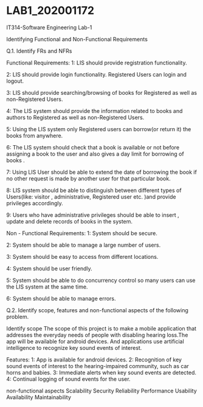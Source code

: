 # LAB1_202001172

IT314-Software Engineering Lab-1

Identifying Functional and Non-Functional Requirements



Q.1. Identify FRs and NFRs

Functional Requirements:
1: LIS should provide registration functionality.

2: LIS should provide login functionality. Registered Users can login and logout.

3: LIS should provide searching/browsing of books for Registered as well as         non-Registered Users.

4: The LIS system should provide the information related to books and authors to Registered as well as non-Registered Users.

5: Using the LIS system only  Registered users can borrow(or return it) the books from anywhere.  

6: The LIS system should check that a book is available or not before assigning a book to the user and also gives a day limit for borrowing of books . 

7: Using LIS  User should be able to extend the date of borrowing the book if no other request is made by another user for that particular book.

8: LIS system should be able to distinguish between different types of Users(like: visitor , administrative, Registered user etc. )and provide privileges accordingly.

9: Users who have administrative privileges should be able to insert , update and delete records of books in the system.





Non - Functional Requirements:
1: System should be secure.

2: System should be able to manage a large number of users.

3: System should be easy to access from different locations.

4: System should be user friendly.

5: System should be able to do concurrency control so many users can use the LIS system at the same time.

6: System should be able to manage errors.

Q.2. Identify scope, features and non-functional aspects of the following problem.

Identify scope
The scope of this project is to make a mobile application that addresses the everyday needs of people with disabling hearing loss.The app will be available for android devices. And applications use artificial intelligence to recognize key sound events of interest.

Features:
1: App is available for android devices.
2: Recognition of key sound events of interest to the hearing-impaired community, such as car horns and babies.
3: Immediate alerts when key sound events are detected.
4: Continual logging of sound events for the user. 

non-functional aspects
Scalability
Security
Reliability
Performance
Usability
Availability
Maintainability
